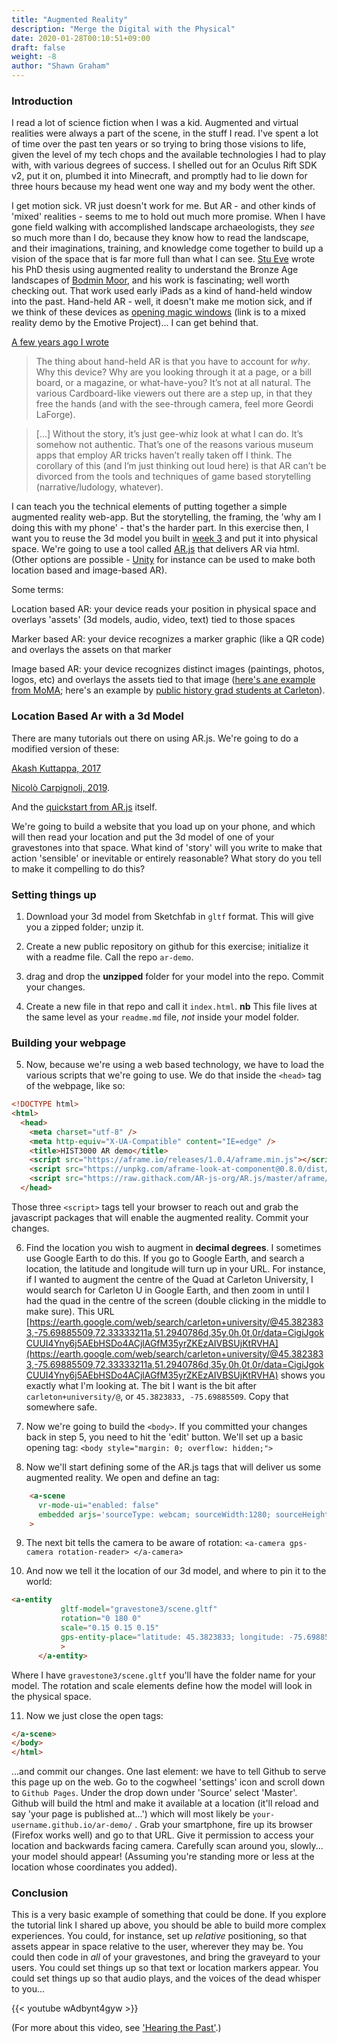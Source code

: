 ```yaml
---
title: "Augmented Reality"
description: "Merge the Digital with the Physical"
date: 2020-01-28T00:10:51+09:00
draft: false
weight: -8
author: "Shawn Graham"
---
```


### Introduction

I read a lot of science fiction when I was a kid. Augmented and virtual realities were always a part of the scene, in the stuff I read. I've spent a lot of time over the past ten years or so trying to bring those visions to life, given the level of my tech chops and the available technologies I had to play with, with various degrees of success. I shelled out for an Oculus Rift SDK v2, put it on, plumbed it into Minecraft, and promptly had to lie down for three hours because my head went one way and my body went the other.

I get motion sick. VR just doesn't work for me. But AR - and other kinds of 'mixed' realities - seems to me to hold out much more promise. When I have gone field walking with accomplished landscape archaeologists, they _see_ so much more than I do, because they know how to read the landscape, and their imaginations, training, and knowledge come together to build up a vision of the space that is far more full than what I can see. [Stu Eve](http://www.dead-mens-eyes.org/) wrote his PhD thesis using augmented reality to understand the Bronze Age landscapes of [Bodmin Moor](https://www.barpublishing.com/dead-mens-eyes-embodied-gis-mixed-reality-and-landscape-archaeology.html), and his work is fascinating; well worth checking out. That work used early iPads as a kind of hand-held window into the past. Hand-held AR - well, it doesn't make me motion sick, and if we think of these devices as [opening magic windows](https://emotiveproject.eu/index.php/what-we-do/experiences/) (link is to a mixed reality demo by the Emotive Project)... I can get behind that.

[A few years ago I wrote](https://electricarchaeology.ca/2015/07/16/the-diary-in-the-attic/)

> The thing about hand-held AR is that you have to account for *why*. Why this device? Why are you looking through it at a page, or a bill board, or a magazine, or what-have-you? It’s not at all natural. The various Cardboard-like viewers out there are a step up, in that they free the hands (and with the see-through camera, feel more Geordi LaForge).

> [...] Without the story, it’s just gee-whiz look at what I can do. It’s somehow not authentic. That’s one of the reasons various museum apps that employ AR tricks haven’t really taken off I think. The corollary of this (and I’m just thinking out loud here) is that AR can’t be divorced from the tools and techniques of game based storytelling (narrative/ludology, whatever).

I can teach you the technical elements of putting together a simple augmented reality web-app. But the storytelling, the framing, the 'why am I doing this with my phone' - that's the harder part. In this exercise then, I want you to reuse the 3d model you built in [week 3](/week/3/photogrammetry) and put it into physical space. We're going to use a tool called [AR.js](https://ar-js-org.github.io/) that delivers AR via html. (Other options are possible - [Unity](https://programminghistorian.org/en/lessons/creating-mobile-augmented-reality-experiences-in-unity) for instance can be used to make both location based and image-based AR).

Some terms:

Location based AR: your device reads your position in physical space and overlays 'assets' (3d models, audio, video, text) tied to those spaces

Marker based AR: your device recognizes a marker graphic (like a QR code) and overlays the assets on that marker

Image based AR: your device recognizes distinct images (paintings, photos, logos, etc) and overlays the assets tied to that image ([here's ane example from MoMA](https://www.vice.com/en_us/article/8xd3mg/moma-augmented-reality-exhibit-jackson-pollock-were-from-the-internet); here's an example by [public history grad students at Carleton](https://twitter.com/AydaLoewen/status/1239912094746755072)).

### Location Based Ar with a 3d Model

There are many tutorials out there on using AR.js. We're going to do a modified version of these:

[Akash Kuttappa, 2017](https://medium.com/@akashkuttappa/using-3d-models-with-ar-js-and-a-frame-84d462efe498)

[Nicolò Carpignoli, 2019](https://medium.com/chialab-open-source/build-your-location-based-augmented-reality-web-app-c2442e716564).

And the [quickstart from AR.js](https://ar-js-org.github.io/AR.js/) itself.

We're going to build a website that you load up on your phone, and which will then read your location and put the 3d model of one of your gravestones into that space. What kind of 'story' will you write to make that action 'sensible' or inevitable or entirely reasonable? What story do you tell to make it compelling to do this?

### Setting things up

1. Download your 3d model from Sketchfab in `gltf` format. This will give you a zipped folder; unzip it.

2. Create a new public repository on github for this exercise; initialize it with a readme file. Call the repo `ar-demo`.

3. drag and drop the **unzipped** folder for your model into the repo. Commit your changes.

4. Create a new file in that repo and call it `index.html`. **nb** This file lives at the same level as your `readme.md` file, _not_ inside your model folder.

### Building your webpage

5. Now, because we're using a web based technology, we have to load the various scripts that we're going to use. We do that inside the `<head>` tag of the webpage, like so:

```html
<!DOCTYPE html>
<html>
  <head>
    <meta charset="utf-8" />
    <meta http-equiv="X-UA-Compatible" content="IE=edge" />
    <title>HIST3000 AR demo</title>
    <script src="https://aframe.io/releases/1.0.4/aframe.min.js"></script>
    <script src="https://unpkg.com/aframe-look-at-component@0.8.0/dist/aframe-look-at-component.min.js"></script>
    <script src="https://raw.githack.com/AR-js-org/AR.js/master/aframe/build/aframe-ar-nft.js"></script>
  </head>
```

Those three `<script>` tags tell your browser to reach out and grab the javascript packages that will enable the augmented reality. Commit your changes.

6. Find the location you wish to augment in **decimal degrees**. I sometimes use Google Earth to do this. If you go to Google Earth, and search a location, the latitude and longitude will turn up in your URL. For instance, if I wanted to augment the centre of the Quad at Carleton University, I would search for Carleton U in Google Earth, and then zoom in until I had the quad in the centre of the screen (double clicking in the middle to make sure). This URL [https://earth.google.com/web/search/carleton+university/@45.3823833,-75.69885509,72.33333211a,51.2940786d,35y,0h,0t,0r/data=CigiJgokCUUI4Yny6j5AEbHSDo4ACjlAGfM35yrZKEzAIVBSUjKtRVHA](https://earth.google.com/web/search/carleton+university/@45.3823833,-75.69885509,72.33333211a,51.2940786d,35y,0h,0t,0r/data=CigiJgokCUUI4Yny6j5AEbHSDo4ACjlAGfM35yrZKEzAIVBSUjKtRVHA) shows you exactly what I'm looking at. The bit I want is the bit after `carleton+university/@`, or `45.3823833, -75.69885509`. Copy that somewhere safe.

7. Now we're going to build the `<body>`. If you committed your changes back in step 5, you need to hit the 'edit' button. We'll set up a basic opening <body> tag: `<body style="margin: 0; overflow: hidden;">`

8. Now we'll start defining some of the AR.js tags that will deliver us some augmented reality. We open and define an <a-scene> tag:
```html
    <a-scene
      vr-mode-ui="enabled: false"
      embedded arjs='sourceType: webcam; sourceWidth:1280; sourceHeight:960; displayWidth: 1280; displayHeight: 960; debugUIEnabled: false;'       
    >
```

9. The next bit tells the camera to be aware of rotation: `<a-camera gps-camera rotation-reader> </a-camera>`

10. And now we tell it the location of our 3d model, and where to pin it to the world:

```html
<a-entity
           gltf-model="gravestone3/scene.gltf"
           rotation="0 180 0"
           scale="0.15 0.15 0.15"
           gps-entity-place="latitude: 45.3823833; longitude: -75.69885509;"
           >
      </a-entity>
```

Where I have `gravestone3/scene.gltf` you'll have the folder name for your model. The rotation and scale elements define how the model will look in the physical space.

11. Now we just close the open tags:

```html
</a-scene>
</body>
</html>
```

...and commit our changes. One last element: we have to tell Github to serve this page up on the web. Go to the cogwheel 'settings' icon and scroll down to `Github Pages`. Under the drop down under 'Source' select 'Master'. Github will build the html and make it available at a location (it'll reload and say 'your page is published at...') which will most likely be `your-username.github.io/ar-demo/` . Grab your smartphone, fire up its browser (Firefox works well) and go to that URL. Give it permission to access your location and backwards facing camera. Carefully scan around you, slowly... your model should appear! (Assuming you're standing more or less at the location whose coordinates you added).

### Conclusion

This is a very basic example of something that could be done. If you explore the tutorial link I shared up above, you should be able to build more complex experiences. You could, for instance, set up _relative_ positioning, so that assets appear in space relative to the user, wherever they may be. You could then code in _all_ of your gravestones, and bring the graveyard to your users. You could set things up so that text or location markers appear. You could set things up so that audio plays, and the voices of the dead whisper to you...

{{< youtube wAdbynt4gyw >}}  

(For more about this video, see ['Hearing the Past'](https://www.jstor.org/stable/pdf/j.ctvnjbdr0.15.pdf).)
